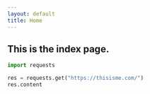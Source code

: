 ```yaml
---
layout: default
title: Home
---
```


## This is the index page.

```python
import requests

res = requests.get("https://thisisme.com/")
res.content
```